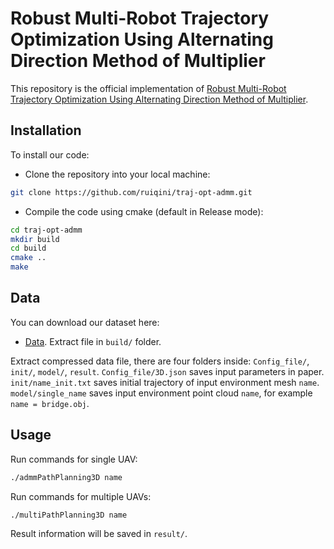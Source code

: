 # Robust Multi-Robot Trajectory Optimization Using Alternating Direction Method of Multiplier

This repository is the official implementation of [Robust Multi-Robot Trajectory Optimization Using Alternating Direction Method of Multiplier](https://arxiv.org/abs/2111.07016).

## Installation

To install our code:

- Clone the repository into your local machine:

```bash
git clone https://github.com/ruiqini/traj-opt-admm.git
```

- Compile the code using cmake (default in Release mode):

```bash
cd traj-opt-admm
mkdir build
cd build
cmake ..
make
```
## Data

You can download our dataset here:

- [Data](https://drive.google.com/file/d/1XjdUtuxOp9v0_SaCbU5pYmodxKIHr1YO/view?usp=sharing). Extract file in `build/` folder.

Extract compressed data file, there are four folders inside: `Config_file/`, `init/`, `model/`, `result`. 
`Config_file/3D.json` saves input parameters in paper.
`init/name_init.txt` saves initial trajectory of input environment mesh `name`.
`model/single_name` saves input environment point cloud `name`, for example `name = bridge.obj`.

## Usage

Run commands for single UAV:
```bash
./admmPathPlanning3D name
```
Run commands for multiple UAVs:
```bash
./multiPathPlanning3D name
```
Result information will be saved in `result/`.


